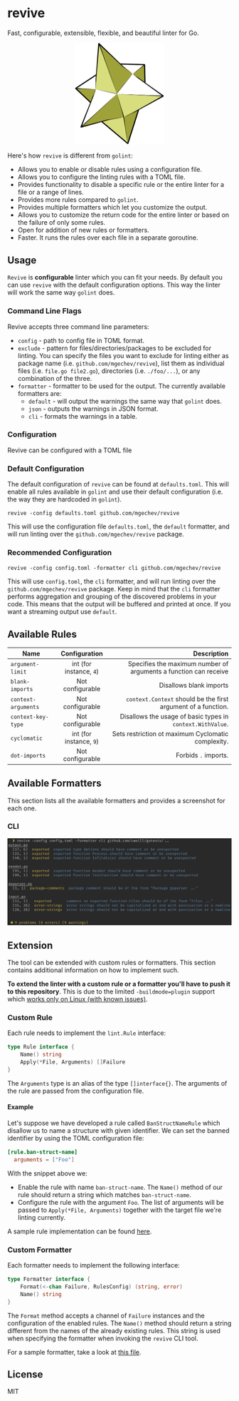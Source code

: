 # revive

Fast, configurable, extensible, flexible, and beautiful linter for Go.

<p align="center">
  <img src="./assets/logo.png" alt="" width="200">
</p>

Here's how `revive` is different from `golint`:

* Allows you to enable or disable rules using a configuration file.
* Allows you to configure the linting rules with a TOML file.
* Provides functionality to disable a specific rule or the entire linter for a file or a range of lines.
* Provides more rules compared to `golint`.
* Provides multiple formatters which let you customize the output.
* Allows you to customize the return code for the entire linter or based on the failure of only some rules.
* Open for addition of new rules or formatters.
* Faster. It runs the rules over each file in a separate goroutine.

## Usage

`Revive` is **configurable** linter which you can fit your needs. By default you can use `revive` with the default configuration options. This way the linter will work the same way `golint` does.

### Command Line Flags

Revive accepts three command line parameters:

* `config` - path to config file in TOML format.
* `exclude` - pattern for files/directories/packages to be excluded for linting. You can specify the files you want to exclude for linting either as package name (i.e. `github.com/mgechev/revive`), list them as individual files (i.e. `file.go file2.go`), directories (i.e. `./foo/...`), or any combination of the three.
* `formatter` - formatter to be used for the output. The currently available formatters are:
  * `default` - will output the warnings the same way that `golint` does.
  * `json` - outputs the warnings in JSON format.
  * `cli` - formats the warnings in a table.

### Configuration

Revive can be configured with a TOML file

### Default Configuration

The default configuration of `revive` can be found at `defaults.toml`. This will enable all rules available in `golint` and use their default configuration (i.e. the way they are hardcoded in `golint`).

```shell
revive -config defaults.toml github.com/mgechev/revive
```

This will use the configuration file `defaults.toml`, the `default` formatter, and will run linting over the `github.com/mgechev/revive` package.

### Recommended Configuration

```shell
revive -config config.toml -formatter cli github.com/mgechev/revive
```

This will use `config.toml`, the `cli` formatter, and will run linting over the `github.com/mgechev/revive` package. Keep in mind that the `cli` formatter performs aggregation and grouping of the discovered problems in your code. This means that the output will be buffered and printed at once. If you want a streaming output use `default`.

## Available Rules

| Name                |      Configuration      |                                                      Description |
| ------------------- | :---------------------: | ---------------------------------------------------------------: |
| `argument-limit`    | int (for instance, `4`) | Specifies the maximum number of arguments a function can receive |
| `blank-imports`     |    Not configurable     |                                          Disallows blank imports |
| `context-arguments` |    Not configurable     |    `context.Context` should be the first argument of a function. |
| `context-key-type`  |    Not configurable     |       Disallows the usage of basic types in `context.WithValue`. |
| `cyclomatic`        | int (for instance, `9`) |               Sets restriction ot maximum Cyclomatic complexity. |
| `dot-imports`       |    Not configurable     |                                             Forbids `.` imports. |

## Available Formatters

This section lists all the available formatters and provides a screenshot for each one.

### CLI

![CLI formatter](/assets/cli-formatter.png)

## Extension

The tool can be extended with custom rules or formatters. This section contains additional information on how to implement such.

**To extend the linter with a custom rule or a formatter you'll have to push it to this repository**. This is due to the limited `-buildmode=plugin` support which [works only on Linux (with known issues)](https://golang.org/pkg/plugin/).

### Custom Rule

Each rule needs to implement the `lint.Rule` interface:

```go
type Rule interface {
	Name() string
	Apply(*File, Arguments) []Failure
}
```

The `Arguments` type is an alias of the type `[]interface{}`. The arguments of the rule are passed from the configuration file.

#### Example

Let's suppose we have developed a rule called `BanStructNameRule` which disallow us to name a structure with given identifier. We can set the banned identifier by using the TOML configuration file:

```toml
[rule.ban-struct-name]
  arguments = ["Foo"]
```

With the snippet above we:

* Enable the rule with name `ban-struct-name`. The `Name()` method of our rule should return a string which matches `ban-struct-name`.
* Configure the rule with the argument `Foo`. The list of arguments will be passed to `Apply(*File, Arguments)` together with the target file we're linting currently.

A sample rule implementation can be found [here](/rule/argument-limit.go).

### Custom Formatter

Each formatter needs to implement the following interface:

```go
type Formatter interface {
	Format(<-chan Failure, RulesConfig) (string, error)
	Name() string
}
```

The `Format` method accepts a channel of `Failure` instances and the configuration of the enabled rules. The `Name()` method should return a string different from the names of the already existing rules. This string is used when specifying the formatter when invoking the `revive` CLI tool.

For a sample formatter, take a look at [this file](/formatter/json.go).

## License

MIT
